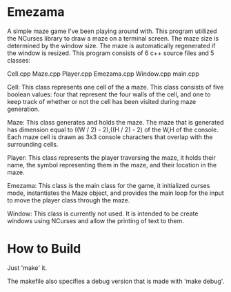 # Emezama
A simple maze game I've been playing around with. This program utiilized the NCurses library to draw a maze on a terminal screen. The maze size is determined by the window size. The maze is automatically regenerated if the window is resized. This program consists of 6 c++ source files and 5 classes:

Cell.cpp
Maze.cpp
Player.cpp
Emezama.cpp
Window.cpp
main.cpp 

Cell:
This class represents one cell of the a maze. This class consists of five boolean values: four that represent the four walls of the cell, and one to keep track of whether or not the cell has been visited during maze generation.

Maze:
This class generates and holds the maze. The maze that is generated has dimension equal to ((W / 2) - 2),((H / 2) - 2) of the W,H of the console. Each maze cell is drawn as 3x3 console characters that overlap with the surrounding cells.

Player:
This class represents the player traversing the maze, it holds their name, the symbol representing them in the maze, and their location in the maze.

Emezama:
This class is the main class for the game, it initialized curses mode, instantiates the Maze object, and provides the main loop for the input to move the player class through the maze.

Window:
This class is currently not used. It is intended to be create windows using NCurses and allow the printing of text to them.

# How to Build
Just 'make' it.

The makefile also specifies a debug version that is made with 'make debug'.

